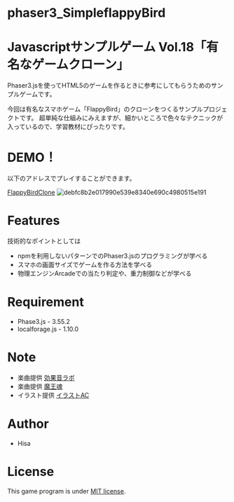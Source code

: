 # phaser3_SimpleflappyBird
# Javascriptサンプルゲーム Vol.18「有名なゲームクローン」
 
Phaser3.jsを使ってHTML5のゲームを作るときに参考にしてもらうためのサンプルゲームです。


今回は有名なスマホゲーム「FlappyBird」のクローンをつくるサンプルプロジェクトです。
超単純な仕組みにみえますが、細かいところで色々なテクニックが入っているので、学習教材にぴったりです。

# DEMO！
 
以下のアドレスでプレイすることができます。

[FlappyBirdClone](https://tinycore-hisanori.github.io/phaser3_SimpleflappyBird/)
![debfc8b2e017990e539e8340e690c4980515e191](https://user-images.githubusercontent.com/30931098/153978223-d6868d19-eada-4348-b4bb-34766fd418c5.png)


# Features
 
技術的なポイントとしては

* npmを利用しないパターンでのPhaser3.jsのプログラミングが学べる
* スマホの画面サイズでゲームを作る方法を学べる
* 物理エンジンArcadeでの当たり判定や、重力制御などが学べる

# Requirement
 
* Phase3.js      - 3.55.2
* localforage.js - 1.10.0
 
# Note

 * 楽曲提供 [効果音ラボ](https://soundeffect-lab.info/sound/anime/)
 * 楽曲提供 [魔王魂](https://maou.audio/)
 * イラスト提供 [イラストAC](https://www.ac-illust.com/)

 
# Author
 
* Hisa
 
# License
 
This game program is under [MIT license](https://en.wikipedia.org/wiki/MIT_License).